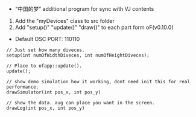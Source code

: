 - “中国的梦” additional program for sync with VJ contents

1. Add the "myDevices" class to src folder
2. Add "setup()" "update()" "draw()" to each part form oF(v0.10.0)

- Default OSC PORT: 110110
```
// Just set how many diveces.
setup(int numOfWidthDiveces, int numOfHeightDiveces);

// Place to ofapp::update().
update();

// show demo simulation how it working, dont need init this for real performance.
drawSimulator(int pos_x, int pos_y)

// show the data. aug can place you want in the screen.
drawLog(int pos_x, int pos_y)
```
